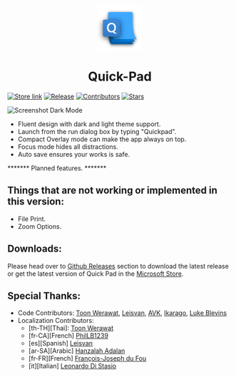 <p align="center">
  <img alt="quickpad logo" src="./Quick Pad/Assets/Square44x44Logo.altform-unplated_targetsize-256.png" width="100px" />
  <h1 align="center">Quick-Pad</h1>
</p>

[![Store link](https://img.shields.io/badge/Microsoft%20Store-Download-orange.svg?style=flat-square)](https://www.microsoft.com/store/productId/9PDLWQHTLSV3)
[![Release](https://img.shields.io/github/release/UWPCommunity/Quick-Pad.svg?style=flat-square)](https://github.com/UWPCommunity/Quick-Pad/releases)
[![Contributors](https://img.shields.io/github/contributors/UWPCommunity/Quick-Pad?style=flat-square)](https://github.com/UWPCommunity/Quick-Pad/graphs/contributors)
[![Stars](https://img.shields.io/github/stars/UWPCommunity/Quick-Pad.svg?style=flat-square)](https://github.com/UWPCommunity/Quick-Pad/stargazers)

![Screenshot Dark Mode](https://github.com/UWPCommunity/Quick-Pad/blob/master/Screenshots/Dark%20theme.png)

* Fluent design with dark and light theme support.
* Launch from the run dialog box by typing "Quickpad".
* Compact Overlay mode can make the app always on top.
* Focus mode hides all distractions.
* Auto save ensures your works is safe.

******* Planned features. *******

## Things that are not working or implemented in this version:

* File Print.
* Zoom Options.

## Downloads:

Please head over to [Github Releases](https://github.com/UWPCommunity/Quick-Pad/releases) section to download the latest release or get the latest version of Quick Pad in the [Microsoft Store](https://www.microsoft.com/store/productId/9PDLWQHTLSV3).

## Special Thanks:

* Code Contributors: [Toon Werawat](https://github.com/ray199), [Leisvan](https://github.com/Leisvan), [AVK](https://github.com/avknaidu), [Ikarago](https://github.com/ikarago), [Luke Blevins](https://github.com/duke7553)
* Localization Contributors: 
    * [th-TH][Thai]: [Toon Werawat](https://github.com/ray1997)
    * [fr-CA][French] [PhilLB1239](https://github.com/PhilLB1239)
    * [es][Spanish] [Leisvan](https://github.com/Leisvan)
    * [ar-SA][Arabic] [Hanzalah Adalan](https://github.com/Hanzalah-Adalan)
    * [fr-FR][French] [François-Joseph du Fou](https://github.com/FJduFou)
    * [it][Italian] [Leonardo Di Stasio](https://github.com/YohskDista)

